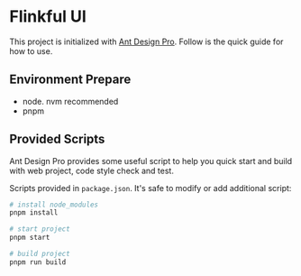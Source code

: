 # Flinkful UI

This project is initialized with [Ant Design Pro](https://pro.ant.design). Follow is the quick guide for how to use.

## Environment Prepare

* node. nvm recommended
* pnpm

## Provided Scripts

Ant Design Pro provides some useful script to help you quick start and build with web project, code style check and test.

Scripts provided in `package.json`. It's safe to modify or add additional script:

```bash
# install node_modules
pnpm install

# start project
pnpm start

# build project
pnpm run build
```

